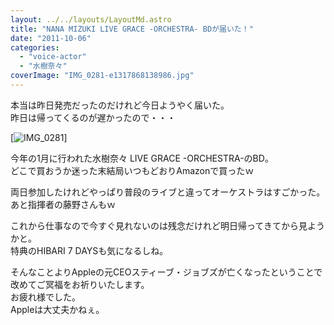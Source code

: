 ```yaml
---
layout: ../../layouts/LayoutMd.astro
title: "NANA MIZUKI LIVE GRACE -ORCHESTRA- BDが届いた！"
date: "2011-10-06"
categories: 
  - "voice-actor"
  - "水樹奈々"
coverImage: "IMG_0281-e1317868138986.jpg"
---
```


本当は昨日発売だったのだけれど今日ようやく届いた。  
昨日は帰ってくるのが遅かったので・・・

[![](/archive/images/IMG_0281-e1317868138986.jpg "IMG_0281")]

今年の1月に行われた水樹奈々 LIVE GRACE -ORCHESTRA-のBD。  
どこで買おうか迷った末結局いつもどおりAmazonで買ったｗ

両日参加したけれどやっぱり普段のライブと違ってオーケストラはすごかった。  
あと指揮者の藤野さんもｗ

これから仕事なので今すぐ見れないのは残念だけれど明日帰ってきてから見ようかと。  
特典のHIBARI 7 DAYSも気になるしね。

そんなことよりAppleの元CEOスティーブ・ジョブズが亡くなったということで改めてご冥福をお祈りいたします。  
お疲れ様でした。  
Appleは大丈夫かねぇ。
